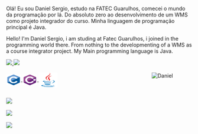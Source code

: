 

Olá! Eu sou Daniel Sergio, estudo na FATEC Guarulhos, comecei o mundo da programação por lá. Do absoluto zero ao desenvolvimento de um WMS como projeto integrador do curso. Minha linguagem de programação principal é Java.

Hello! I'm Daniel Sergio, i am studing at Fatec Guarulhos, i joined in the programming world there. From nothing to the developmenting of a WMS as a course integrator project. My Main programming language is Java.

<div>
  <a href="https://github.com/danielsergio22">
  <img height="150em" src="https://github-readme-stats.vercel.app/api?username=danielsergio22&show_icons=true&theme=merko&include_all_commits=true&count_private=true"/>
  <img height="150em" src="https://github-readme-stats.vercel.app/api/top-langs/?username=danielsergio22&layout=compact&langs_count=16&theme=merko"/>
</div>

  </div>
<div style="display: inline_block"><br>
  <img align="center" alt="C" height="30" width="40" src="https://raw.githubusercontent.com/devicons/devicon/master/icons/c/c-original.svg"> 
  <img align="center" alt="Daniel-Csharp" height="30" width="40" src="https://raw.githubusercontent.com/devicons/devicon/master/icons/csharp/csharp-original.svg">
  <img align="center" alt="Daniel-Java" height="40" width="50" src="https://github.com/devicons/devicon/blob/master/icons/java/java-original.svg">
  
  <img align="right" alt="Daniel" height="100" width="110" src="https://cdn.discordapp.com/avatars/353724974361477120/a2f1b9c9b96510f2b27e53c3028ac119">
</div>
 
 
 ##
  
  <div>
      
  <a href="https://www.linkedin.com/in/daniel-sergio-aa82421a2" target="_blank"><img src="https://img.shields.io/badge/-LinkedIn-%230077B5?style=for-the-badge&logo=linkedin&logoColor=white" target="_blank"></a> 
    
  <a href = "mailto:ds.daniel.sergio@gmail.com"><img src="https://img.shields.io/badge/Gmail-D14836?style=for-the-badge&logo=gmail&logoColor=white" target="_blank"></a>
  
  <a href="https://www.instagram.com/ds.daniel.sergio" target="_blank"><img src="https://img.shields.io/badge/Instagram-E4405F?style=for-the-badge&logo=instagram&logoColor=white" target="_blank"></a>
  
  </div>
  
